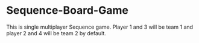 # Sequence-Board-Game
This is single multiplayer Sequence game. Player 1 and 3 will be team 1 and player 2 and 4 will be team 2 by default.
